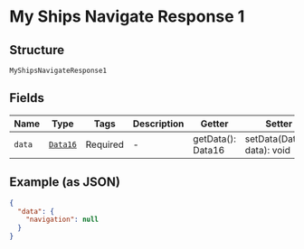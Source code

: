 
# My Ships Navigate Response 1

## Structure

`MyShipsNavigateResponse1`

## Fields

| Name | Type | Tags | Description | Getter | Setter |
|  --- | --- | --- | --- | --- | --- |
| `data` | [`Data16`](../../doc/models/data-16.md) | Required | - | getData(): Data16 | setData(Data16 data): void |

## Example (as JSON)

```json
{
  "data": {
    "navigation": null
  }
}
```

